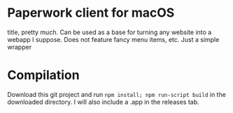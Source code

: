 # Paperwork client for macOS

title, pretty much. Can be used as a base for turning any website into a webapp I suppose. Does not feature fancy menu items, etc. Just a simple wrapper

# Compilation

Download this git project and run `npm install; npm run-script build` in the downloaded directory. I will also include a .app in the releases tab.
